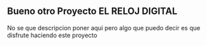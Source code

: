 ## Bueno otro Proyecto EL RELOJ DIGITAL
No se que descripcion poner aqui pero algo que puedo decir es que disfrute haciendo este proyecto
